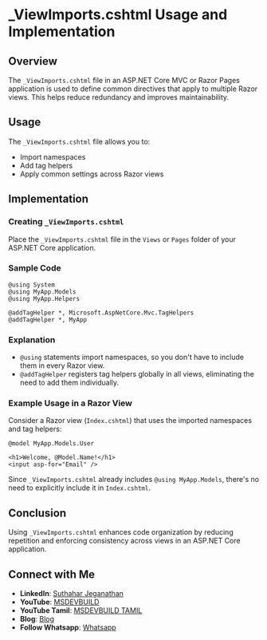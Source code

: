 # _ViewImports.cshtml Usage and Implementation

## Overview
The `_ViewImports.cshtml` file in an ASP.NET Core MVC or Razor Pages application is used to define common directives that apply to multiple Razor views. This helps reduce redundancy and improves maintainability.

## Usage
The `_ViewImports.cshtml` file allows you to:
- Import namespaces
- Add tag helpers
- Apply common settings across Razor views

## Implementation
### Creating `_ViewImports.cshtml`
Place the `_ViewImports.cshtml` file in the `Views` or `Pages` folder of your ASP.NET Core application.

### Sample Code
```razor
@using System
@using MyApp.Models
@using MyApp.Helpers

@addTagHelper *, Microsoft.AspNetCore.Mvc.TagHelpers
@addTagHelper *, MyApp
```

### Explanation
- `@using` statements import namespaces, so you don't have to include them in every Razor view.
- `@addTagHelper` registers tag helpers globally in all views, eliminating the need to add them individually.

### Example Usage in a Razor View
Consider a Razor view (`Index.cshtml`) that uses the imported namespaces and tag helpers:

```razor
@model MyApp.Models.User

<h1>Welcome, @Model.Name!</h1>
<input asp-for="Email" />
```
Since `_ViewImports.cshtml` already includes `@using MyApp.Models`, there's no need to explicitly include it in `Index.cshtml`.

## Conclusion
Using `_ViewImports.cshtml` enhances code organization by reducing repetition and enforcing consistency across views in an ASP.NET Core application.

## Connect with Me
- **LinkedIn**: [Suthahar Jeganathan](https://www.linkedin.com/in/jssuthahar/)
- **YouTube**: [MSDEVBUILD](https://www.youtube.com/@MSDEVBUILD)
- **YouTube Tamil**: [MSDEVBUILD TAMIL](https://www.youtube.com/@MSDEVBUILDTamil)
- **Blog**: [Blog](https://www.msdevbuild.com/)
- **Follow Whatsapp**: [Whatsapp](https://www.whatsapp.com/channel/0029Va5j2rHEFeXcTlUhQB0J)
